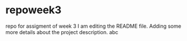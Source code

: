 # repoweek3
repo for assigment of week 3
I am editing the README file. Adding some more details about the project description.
abc
